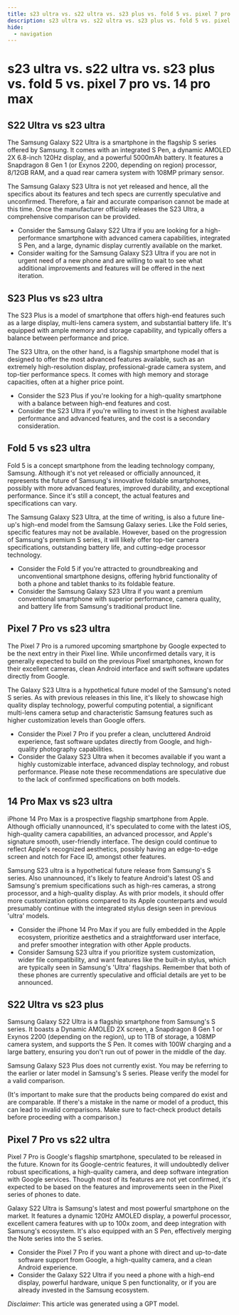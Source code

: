 ```yaml
---
title: s23 ultra vs. s22 ultra vs. s23 plus vs. fold 5 vs. pixel 7 pro vs. 14 pro max
description: s23 ultra vs. s22 ultra vs. s23 plus vs. fold 5 vs. pixel 7 pro vs. 14 pro max
hide:
  - navigation
---
```

# s23 ultra vs. s22 ultra vs. s23 plus vs. fold 5 vs. pixel 7 pro vs. 14 pro max

## S22 Ultra vs s23 ultra
The Samsung Galaxy S22 Ultra is a smartphone in the flagship S series offered by Samsung. It comes with an integrated S Pen, a dynamic AMOLED 2X 6.8-inch 120Hz display, and a powerful 5000mAh battery. It features a Snapdragon 8 Gen 1 (or Exynos 2200, depending on region) processor, 8/12GB RAM, and a quad rear camera system with 108MP primary sensor.

The Samsung Galaxy S23 Ultra is not yet released and hence, all the specifics about its features and tech specs are currently speculative and unconfirmed. Therefore, a fair and accurate comparison cannot be made at this time. Once the manufacturer officially releases the S23 Ultra, a comprehensive comparison can be provided.

- Consider the Samsung Galaxy S22 Ultra if you are looking for a high-performance smartphone with advanced camera capabilities, integrated S Pen, and a large, dynamic display currently available on the market.
- Consider waiting for the Samsung Galaxy S23 Ultra if you are not in urgent need of a new phone and are willing to wait to see what additional improvements and features will be offered in the next iteration.

## S23 Plus vs s23 ultra
The S23 Plus is a model of smartphone that offers high-end features such as a large display, multi-lens camera system, and substantial battery life. It's equipped with ample memory and storage capability, and typically offers a balance between performance and price.

The S23 Ultra, on the other hand, is a flagship smartphone model that is designed to offer the most advanced features available, such as an extremely high-resolution display, professional-grade camera system, and top-tier performance specs. It comes with high memory and storage capacities, often at a higher price point.

- Consider the S23 Plus if you're looking for a high-quality smartphone with a balance between high-end features and cost.
- Consider the S23 Ultra if you're willing to invest in the highest available performance and advanced features, and the cost is a secondary consideration.

## Fold 5 vs s23 ultra
Fold 5 is a concept smartphone from the leading technology company, Samsung. Although it's not yet released or officially announced, it represents the future of Samsung's innovative foldable smartphones, possibly with more advanced features, improved durability, and exceptional performance. Since it's still a concept, the actual features and specifications can vary.

The Samsung Galaxy S23 Ultra, at the time of writing, is also a future line-up's high-end model from the Samsung Galaxy series. Like the Fold series, specific features may not be available. However, based on the progression of Samsung's premium S series, it will likely offer top-tier camera specifications, outstanding battery life, and cutting-edge processor technology.

- Consider the Fold 5 if you're attracted to groundbreaking and unconventional smartphone designs, offering hybrid functionality of both a phone and tablet thanks to its foldable feature.
- Consider the Samsung Galaxy S23 Ultra if you want a premium conventional smartphone with superior performance, camera quality, and battery life from Samsung's traditional product line.

## Pixel 7 Pro vs s23 ultra
The Pixel 7 Pro is a rumored upcoming smartphone by Google expected to be the next entry in their Pixel line. While unconfirmed details vary, it is generally expected to build on the previous Pixel smartphones, known for their excellent cameras, clean Android interface and swift software updates directly from Google.

The Galaxy S23 Ultra is a hypothetical future model of the Samsung's noted S series. As with previous releases in this line, it's likely to showcase high quality display technology, powerful computing potential, a significant multi-lens camera setup and characteristic Samsung features such as higher customization levels than Google offers.

- Consider the Pixel 7 Pro if you prefer a clean, uncluttered Android experience, fast software updates directly from Google, and high-quality photography capabilities.
- Consider the Galaxy S23 Ultra when it becomes available if you want a highly customizable interface, advanced display technology, and robust performance. Please note these recommendations are speculative due to the lack of confirmed specifications on both models.

## 14 Pro Max vs s23 ultra
iPhone 14 Pro Max is a prospective flagship smartphone from Apple. Although officially unannounced, it's speculated to come with the latest iOS, high-quality camera capabilities, an advanced processor, and Apple's signature smooth, user-friendly interface. The design could continue to reflect Apple's recognized aesthetics, possibly having an edge-to-edge screen and notch for Face ID, amongst other features. 

Samsung S23 ultra is a hypothetical future release from Samsung's S series. Also unannounced, it's likely to feature Android's latest OS and Samsung's premium specifications such as high-res cameras, a strong processor, and a high-quality display. As with prior models, it should offer more customization options compared to its Apple counterparts and would presumably continue with the integrated stylus design seen in previous 'ultra' models.

- Consider the iPhone 14 Pro Max if you are fully embedded in the Apple ecosystem, prioritize aesthetics and a straightforward user interface, and prefer smoother integration with other Apple products. 
- Consider Samsung S23 ultra if you prioritize system customization, wider file compatibility, and want features like the built-in stylus, which are typically seen in Samsung's 'Ultra' flagships. Remember that both of these phones are currently speculative and official details are yet to be announced.


## S22 Ultra vs s23 plus
Samsung Galaxy S22 Ultra is a flagship smartphone from Samsung's S series. It boasts a Dynamic AMOLED 2X screen, a Snapdragon 8 Gen 1 or Exynos 2200 (depending on the region), up to 1TB of storage, a 108MP camera system, and supports the S Pen. It comes with 100W charging and a large battery, ensuring you don't run out of power in the middle of the day.

Samsung Galaxy S23 Plus does not currently exist. You may be referring to the earlier or later model in Samsung's S series. Please verify the model for a valid comparison.

(It's important to make sure that the products being compared do exist and are comparable. If there's a mistake in the name or model of a product, this can lead to invalid comparisons. Make sure to fact-check product details before proceeding with a comparison.)

## Pixel 7 Pro vs s22 ultra
Pixel 7 Pro is Google's flagship smartphone, speculated to be released in the future. Known for its Google-centric features, it will undoubtedly deliver robust specifications, a high-quality camera, and deep software integration with Google services. Though most of its features are not yet confirmed, it's expected to be based on the features and improvements seen in the Pixel series of phones to date.

Galaxy S22 Ultra is Samsung's latest and most powerful smartphone on the market. It features a dynamic 120Hz AMOLED display, a powerful processor, excellent camera features with up to 100x zoom, and deep integration with Samsung's ecosystem. It's also equipped with an S Pen, effectively merging the Note series into the S series. 

- Consider the Pixel 7 Pro if you want a phone with direct and up-to-date software support from Google, a high-quality camera, and a clean Android experience.
- Consider the Galaxy S22 Ultra if you need a phone with a high-end display, powerful hardware, unique S pen functionality, or if you are already invested in the Samsung ecosystem.


*Disclaimer*: This article was generated using a GPT model.
